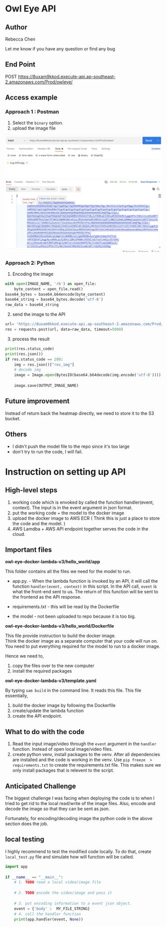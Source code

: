 # Owl Eye API 
## Author 
Rebecca Chen

Let me know if you have any question or find any bug

## End Point 
POST https://8uxam9kkod.execute-api.ap-southeast-2.amazonaws.com/Prod/owleye/

## Access example 

### Approach 1 : Postman 
1. Select the `binary` option. 
2. upload the image file 

![image info](./owl-eye-docker-lambda-v3/postman_example.jpg)

### Approach 2: Python 
1. Encoding the image 
```python 
with open(IMAGE_NAME, 'rb') as open_file:
    byte_content = open_file.read()
base64_bytes = base64.b64encode(byte_content)
base64_string = base64_bytes.decode('utf-8')
raw_data = base64_string
```
2. send the image to the API 
```python 
url= 'https://8uxam9kkod.execute-api.ap-southeast-2.amazonaws.com/Prod/owleye/'
res = requests.post(url, data=raw_data, timeout=5000)
```

3. process the result 
```python 
print(res.status_code)
print(res.json())
if res.status_code == 200:
    img = res.json()["res_img"]
    # decode img
    image = Image.open(BytesIO(base64.b64decode(img.encode('utf-8'))))

    image.save(OUTPUT_IMAGE_NAME)
```

## Future improvement 
Instead of return back the heatmap directly, we need to store it to the S3 bucket. 

## Others 
* I didn't push the model file to the repo since it's too large 
* don't try to run the code, I will fail. 


# Instruction on setting up API 
## High-level steps 
1. working code which is envoked by called the function handler(event, context). The input is in the event argument in json format.  
2. put the working code + the model to the docker image 
3. upload the docker image to AWS ECR ( Think this is just a place to store the code and the model. ) 
4. AWS Lamdba + AWS API endpoint together serves the code in the cloud. 

## Important files 
**owl-eye-docker-lambda-v3/hello_world/app**

This folder contains all the files we need for the model to run. 
* app.py. -  When the lambda function is invoked by an API, it will call the function `handler(event, context)` in this script. 
In the API call,  `event` is what the front-end sent to us. The return of this function will be sent to the frontend as the API response. 

* requirements.txt - this will be read by the Dockerfile

* the model - not been uploaded to repo because it is too big. 



**owl-eye-docker-lambda-v3/hello_world/Dockerfile**


This file provide instruction to build the docker image.  
Think the docker image as a separate computer that your code will run on. You need to put everything required for the model to run to a docker image. 

Hence we need to, 
1. copy the files over to the new computer 
2. install the required packages 

**owl-eye-docker-lambda-v3/template.yaml** 

By typing `sam build` in the command line. It reads this file. 
This file essentially,
1. build the docker image by following the Dockerfile 
2. create/update the lambda function 
3. create the API endpoint. 

## What to do with the code 
1. Read the input image/video through the `event` argument in the `handler` function. Instead of open local image/video files. 
2. create python venv, install packages to the venv. After all dependencies are installed and the code is working in the venv. 
Use `pip freeze  > requirements.txt` to create the requirements.txt file. 
This makes sure we only install packages that is relevent to the script.  

## Anticipated Challenge

The biggest challenge I was facing when deploying the code is to when I tried to get rid to the local read/write of the image files. Also, encode and decode the image so that they can be sent as json. 

Fortunately, for encoding/decoding image the python code in the above section does the job. 

## local testing 

I highly recommend to test the modified code locally. 
To do that, create `local_test.py` file and simulate how will function will be called. 
```python
import app

if __name__ == "__main__":
    # 1. TODO read a local video/image file

    # 2. TODO encode the video/image and pass it

    # 3. put encoding information to a event json object. 
    event = {'body' :  MY_FILE_STRING}
    # 4. call the handler function 
    print(app.handler(event, None))

```

